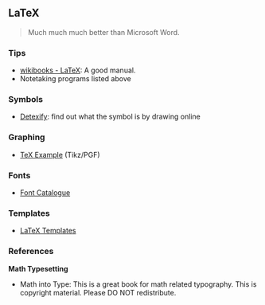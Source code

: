 ## LaTeX

> Much much much better than Microsoft Word.

### Tips

  * [wikibooks - LaTeX](https://en.wikibooks.org/wiki/LaTeX): A good manual.
  * Notetaking programs listed above

### Symbols

  * [Detexify](http://detexify.kirelabs.org/classify.html): find out what the symbol is by drawing online

### Graphing

  * [TeX Example](http://www.texample.net/) (Tikz/PGF)

### Fonts

  * [Font Catalogue](http://www.tug.dk/FontCatalogue/seriffonts.html)

### Templates

  * [LaTeX Templates](http://www.latextemplates.com/)

### References

**Math Typesetting**

  * Math into Type: This is a great book for math related typography. This is copyright material. Please DO NOT redistribute.